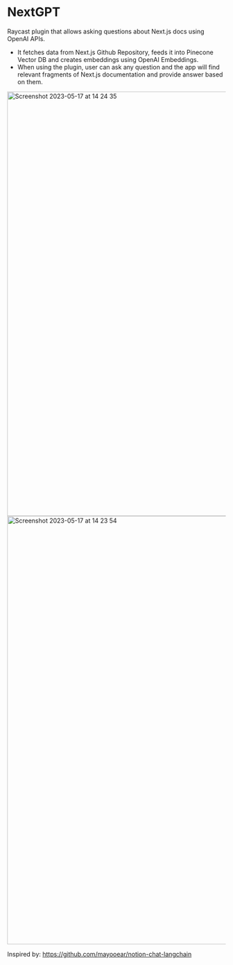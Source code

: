 # NextGPT

Raycast plugin that allows asking questions about Next.js docs using OpenAI APIs. 
- It fetches data from Next.js Github Repository, feeds it into Pinecone Vector DB and creates embeddings using OpenAI Embeddings.
- When using the plugin, user can ask any question and the app will find relevant fragments of Next.js documentation and provide answer based on them.
<img width="976" alt="Screenshot 2023-05-17 at 14 24 35" src="https://github.com/maciejkorolik/raycast-docs-chat/assets/46086480/6b116a16-6fc2-42a8-ab79-623c2747971c">

<img width="985" alt="Screenshot 2023-05-17 at 14 23 54" src="https://github.com/maciejkorolik/raycast-docs-chat/assets/46086480/b583d07c-e774-4964-b8f7-2eab3159aa0d">



Inspired by: https://github.com/mayooear/notion-chat-langchain
